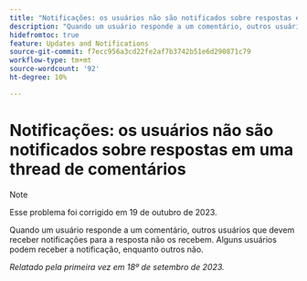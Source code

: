 ```yaml
---
title: "Notificações: os usuários não são notificados sobre respostas em uma thread de comentários"
description: "Quando um usuário responde a um comentário, outros usuários que devem receber notificações para a resposta não os recebem. Alguns usuários podem receber a notificação, enquanto outros não."
hidefromtoc: true
feature: Updates and Notifications
source-git-commit: f7ecc956a3cd22fe2af7b3742b51e6d290871c79
workflow-type: tm+mt
source-wordcount: '92'
ht-degree: 10%

---
```



# Notificações: os usuários não são notificados sobre respostas em uma thread de comentários

>[!NOTE]
>
>Esse problema foi corrigido em 19 de outubro de 2023.

Quando um usuário responde a um comentário, outros usuários que devem receber notificações para a resposta não os recebem. Alguns usuários podem receber a notificação, enquanto outros não.

_Relatado pela primeira vez em 18º de setembro de 2023._
